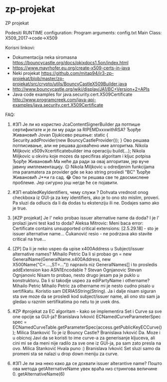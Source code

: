 # zp-projekat
ZP projekat 

Podesiti RUNTIME configuration: 
Program arguments: config.txt
Main Class: X509_2017->code->X509

Korisni linkovi:
- Dokumentacija neka siromasna https://bouncycastle.org/docs/pkixdocs1.5on/index.html
- https://www.mayrhofer.eu.org/create-x509-certs-in-java
- Neki projekat https://github.com/mitap94/ir3-zp-projekat/blob/master/zp-projekat/src/crypto/utils/BouncyCastleX509Builder.java
- http://www.bouncycastle.org/wiki/display/JA1/BC+Version+2+APIs
- Java code examples for java.security.cert.X509Certificate http://www.programcreek.com/java-api-examples/java.security.cert.X509Certificate

FAQ:

1. #ЗП Је ли ко користио
JcaContentSignerBuilder да потпише сертификтате и је ли му ради за RIPEMDxxxwithRSA?
Ђорђе Живановић Jovan Djukicево решење:
static 
{
Security.addProvider(new BouncyCastleProvider());
}
Ово решава потписивање, али не решава дохваћено име алгоритма.
Nikola Miljkovic x509vXcertificatebuilder ima operaciju build(...);
Nikola Miljkovic u okviru koje mozes da specifiras algoritam i kljuc potpisa
Ђорђе Живановић Ма неће да ради за овај алгоритам, јер вуче јавину имплементацију. 😐
Nikola Miljkovic u odredjenim funkcijama ima paramatera za provider gde se kao string prosledi "BC"
Ђорђе Живановић Ј**и га сад. 😂 Ово ти решава све те двосмислене проблеме. Јер сигурно још негде ће се појавити.


2. #ЗП enabledKeyIdentifiers, чему служи ?
Dohvata vrednost onog checkboxa iz GUI-ja za key identifiers, ako je to ono sto mislim, proveri.
Pa sluzi da odlucis da li da dodas tu ekstenziju ili ne. Dodajes samo ako je true.

3. [#ZP projekat] Je l' neko probao issuer alternative name da doda? I je l' prolazi javni test kad to doda?
Aleksa Mitrovic: Meni baca error: Certificate contains unsupported critical extensions: [2.5.29.18] - sto je issuer alternative name...
Čukanović resio - ne podrzava ako stavite critical na true...

4. [ZP] Da li je neko uspeo da upise x400Address u Subject/issuer alternative names?
Mihailo Petric Da li si probao gn = new GeneralName(GeneralName.x400Address, new X500Name("C=....,ST=..."))
napravis niz GeneralNames[] i to prosledis addExtension kao ASN1Encodable ?
Stevan Ognjanovic
Stevan Ognjanovic Nisam to probao, nesto drugo jesam pa je puklo u konstruktoru. Da li si takodje uspeo za ediPartyName i othername?
Mihailo Petric
Mihailo Petric za othername mi je nesto cudno pisalo u sertifikatu. Koristio sam DERIA5String(String). Ja i dalje nisam siguran sta sve moze da se prosledi kod subject/issuer name, ali ono sto sam ja gledao u raznim sertifikatima po netu to je uvek dns.

5. #ZP #projekat za EC algoritam - kako se implementira Set i Curve sa sve one opcije sa GUI-ja?
Branislava Ivković ECNamedCurveParameterSpec spec = ECNamedCurveTable.getParameterSpec(access.getPublicKeyECCurve());
Milica Stanković To je iz Bouncy Castle?
Branislava Ivković Da. Moze i u obicnoj Javi da se koristi to ime curve-a za generisanje kljuceva, ali cini mi se da meni nije radilo za sve one iz GUI-ja, pa sam zato presla na ovo.
Milica Stanković Hvala puno :)
Branislava Ivković Set sluzi samo da promeni sta se nalazi u drop down meniju za curve.

6. #ЗП Је ли зна неко како да се дохвати issuer alterantive name?
Пошто ова метода getAlternativeName увек враћа низ стрингова величине 0.
getAlternativeName(6)

